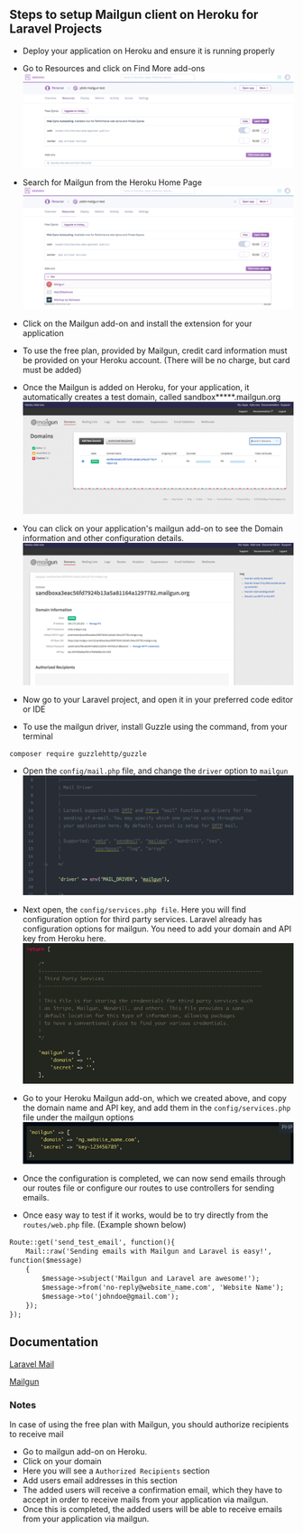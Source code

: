 ## Steps to setup Mailgun client on Heroku for Laravel Projects

* Deploy your application on Heroku and ensure it is running properly

* Go to Resources and click on Find More add-ons
![Tooltip for visually disabled](Heroku-Home.png)


* Search for Mailgun from the Heroku Home Page
![Tooltip for visually disabled](Find-Mailgun.png)


* Click on the Mailgun add-on and install the extension for your application


* To use the free plan, provided by Mailgun, credit card information must be provided on your Heroku account. (There will be no charge, but card must be added)


* Once the Mailgun is added on Heroku, for your application, it automatically creates a test domain, called sandbox*****.mailgun.org
![Tooltip for visually disabled](Mailgun-Home.png)


* You can click on your application's mailgun add-on to see the Domain information and other configuration details.
![Tooltip for visually disabled](Mailgun-Domain.png)


* Now go to your Laravel project, and open it in your preferred code editor or IDE


* To use the mailgun driver, install Guzzle using the command, from your terminal
```
composer require guzzlehttp/guzzle
```


* Open the ```config/mail.php``` file, and change the ```driver``` option to ```mailgun```
![Tooltip for visually disabled](Mail-Driver-Laravel.png)


* Next open, the ```config/services.php file```. Here you will find configuration option for third party services. Laravel already has configuration options for mailgun. You need to add your domain and API key from Heroku here.
![Tooltip for visually disabled](Mailgun-Domain-Key.png)


* Go to your Heroku Mailgun add-on, which we created above, and copy the domain name and API key, and add them in the ```config/services.php``` file under the mailgun options
![Tooltip for visually disabled](Mailgun-Domain-Key-2.png)


* Once the configuration is completed, we can now send emails through our routes file or configure our routes to use controllers for sending emails.


* Once easy way to test if it works, would be to try directly from the ```routes/web.php``` file. (Example shown below)
```
Route::get('send_test_email', function(){
	Mail::raw('Sending emails with Mailgun and Laravel is easy!', function($message)
	{
		$message->subject('Mailgun and Laravel are awesome!');
		$message->from('no-reply@website_name.com', 'Website Name');
		$message->to('johndoe@gmail.com');
	});
});
```


## Documentation
[Laravel Mail](https://laravel.com/docs/5.6/mail)

[Mailgun](https://documentation.mailgun.com/en/latest/)


### Notes
In case of using the free plan with Mailgun, you should authorize recipients to receive mail

* Go to mailgun add-on on Heroku.
* Click on your domain
* Here you will see a ```Authorized Recipients``` section
* Add users email addresses in this section
* The added users will receive a confirmation email, which they have to accept in order to receive mails from your application via mailgun.
* Once this is completed, the added users will be able to receive emails from your application via mailgun.
